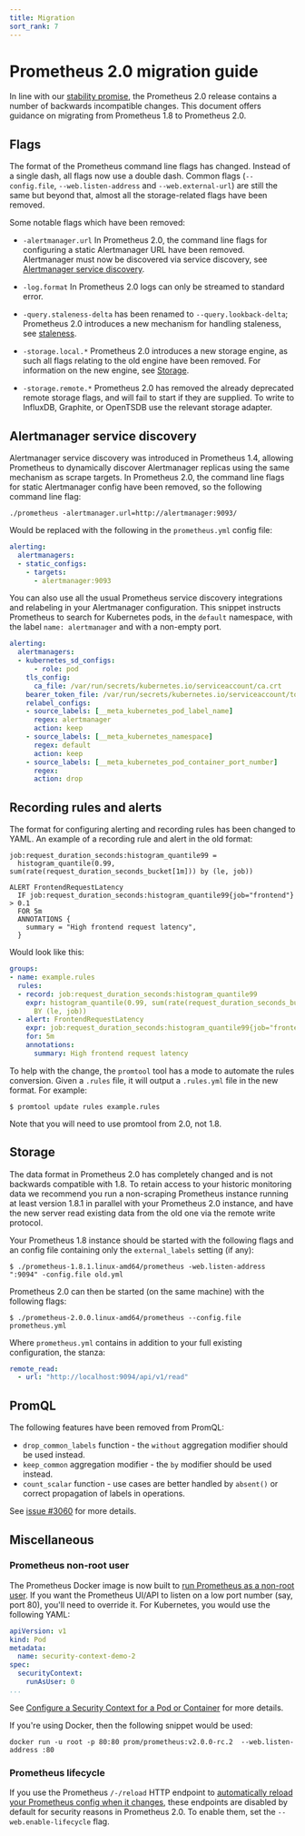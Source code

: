 ```yaml
---
title: Migration
sort_rank: 7
---
```


# Prometheus 2.0 migration guide

In line with our [stability promise](https://prometheus.io/blog/2016/07/18/prometheus-1-0-released/#fine-print),
the Prometheus 2.0 release contains a number of backwards incompatible changes.
This document offers guidance on migrating from Prometheus 1.8 to Prometheus 2.0.

## Flags

The format of the Prometheus command line flags has changed. Instead of a
single dash, all flags now use a double dash. Common flags (`--config.file`,
`--web.listen-address` and `--web.external-url`) are still the same but beyond
that, almost all the storage-related flags have been removed.

Some notable flags which have been removed:

- `-alertmanager.url` In Prometheus 2.0, the command line flags for configuring
  a static Alertmanager URL have been removed. Alertmanager must now be
  discovered via service discovery, see [Alertmanager service discovery](#amsd).

- `-log.format` In Prometheus 2.0 logs can only be streamed to standard error.

- `-query.staleness-delta` has been renamed to `--query.lookback-delta`; Prometheus
  2.0 introduces a new mechanism for handling staleness, see [staleness](querying/basics.md#staleness).

- `-storage.local.*` Prometheus 2.0 introduces a new storage engine, as such all
  flags relating to the old engine have been removed.  For information on the
  new engine, see [Storage](#storage).

- `-storage.remote.*` Prometheus 2.0 has removed the already deprecated remote
  storage flags, and will fail to start if they are supplied. To write to
  InfluxDB, Graphite, or OpenTSDB use the relevant storage adapter.

## Alertmanager service discovery

Alertmanager service discovery was introduced in Prometheus 1.4, allowing Prometheus
to dynamically discover Alertmanager replicas using the same mechanism as scrape
targets. In Prometheus 2.0, the command line flags for static Alertmanager config
have been removed, so the following command line flag:

```
./prometheus -alertmanager.url=http://alertmanager:9093/
```

Would be replaced with the following in the `prometheus.yml` config file:

```yaml
alerting:
  alertmanagers:
  - static_configs:
    - targets:
      - alertmanager:9093
```

You can also use all the usual Prometheus service discovery integrations and
relabeling in your Alertmanager configuration. This snippet instructs
Prometheus to search for Kubernetes pods, in the `default` namespace, with the
label `name: alertmanager` and with a non-empty port.

```yaml
alerting:
  alertmanagers:
  - kubernetes_sd_configs:
      - role: pod
    tls_config:
      ca_file: /var/run/secrets/kubernetes.io/serviceaccount/ca.crt
    bearer_token_file: /var/run/secrets/kubernetes.io/serviceaccount/token
    relabel_configs:
    - source_labels: [__meta_kubernetes_pod_label_name]
      regex: alertmanager
      action: keep
    - source_labels: [__meta_kubernetes_namespace]
      regex: default
      action: keep
    - source_labels: [__meta_kubernetes_pod_container_port_number]
      regex:
      action: drop
```

## Recording rules and alerts

The format for configuring alerting and recording rules has been changed to YAML.
An example of a recording rule and alert in the old format:

```
job:request_duration_seconds:histogram_quantile99 =
  histogram_quantile(0.99, sum(rate(request_duration_seconds_bucket[1m])) by (le, job))

ALERT FrontendRequestLatency
  IF job:request_duration_seconds:histogram_quantile99{job="frontend"} > 0.1
  FOR 5m
  ANNOTATIONS {
    summary = "High frontend request latency",
  }
```

Would look like this:

```yaml
groups:
- name: example.rules
  rules:
  - record: job:request_duration_seconds:histogram_quantile99
    expr: histogram_quantile(0.99, sum(rate(request_duration_seconds_bucket[1m]))
      BY (le, job))
  - alert: FrontendRequestLatency
    expr: job:request_duration_seconds:histogram_quantile99{job="frontend"} > 0.1
    for: 5m
    annotations:
      summary: High frontend request latency
```

To help with the change, the `promtool` tool has a mode to automate the rules conversion.  Given a `.rules` file, it will output a `.rules.yml` file in the
new format. For example:

```
$ promtool update rules example.rules
```

Note that you will need to use promtool from 2.0, not 1.8.

## Storage

The data format in Prometheus 2.0 has completely changed and is not backwards
compatible with 1.8. To retain access to your historic monitoring data we
recommend you run a non-scraping Prometheus instance running at least version
1.8.1 in parallel with your Prometheus 2.0 instance, and have the new server
read existing data from the old one via the remote write protocol.

Your Prometheus 1.8 instance should be started with the following flags and an
config file containing only the `external_labels` setting (if any):

```
$ ./prometheus-1.8.1.linux-amd64/prometheus -web.listen-address ":9094" -config.file old.yml
```

Prometheus 2.0 can then be started (on the same machine) with the following flags:

```
$ ./prometheus-2.0.0.linux-amd64/prometheus --config.file prometheus.yml
```

Where `prometheus.yml` contains in addition to your full existing configuration, the stanza:

```yaml
remote_read:
  - url: "http://localhost:9094/api/v1/read"
```

## PromQL

The following features have been removed from PromQL:

- `drop_common_labels` function - the `without` aggregation modifier should be used
  instead.
- `keep_common` aggregation modifier - the `by` modifier should be used instead.
- `count_scalar` function - use cases are better handled by `absent()` or correct
  propagation of labels in operations.

See [issue #3060](https://github.com/prometheus/prometheus/issues/3060) for more
details.

## Miscellaneous

### Prometheus non-root user

The Prometheus Docker image is now built to [run Prometheus
as a non-root user](https://github.com/prometheus/prometheus/pull/2859). If you
want the Prometheus UI/API to listen on a low port number (say, port 80), you'll
need to override it. For Kubernetes, you would use the following YAML:

```yaml
apiVersion: v1
kind: Pod
metadata:
  name: security-context-demo-2
spec:
  securityContext:
    runAsUser: 0
...
```

See [Configure a Security Context for a Pod or Container](https://kubernetes.io/docs/tasks/configure-pod-container/security-context/)
for more details.

If you're using Docker, then the following snippet would be used:

```
docker run -u root -p 80:80 prom/prometheus:v2.0.0-rc.2  --web.listen-address :80
```

### Prometheus lifecycle

If you use the Prometheus `/-/reload` HTTP endpoint to [automatically reload your
Prometheus config when it changes](configuration/configuration.md),
these endpoints are disabled by default for security reasons in Prometheus 2.0.
To enable them, set the `--web.enable-lifecycle` flag.
